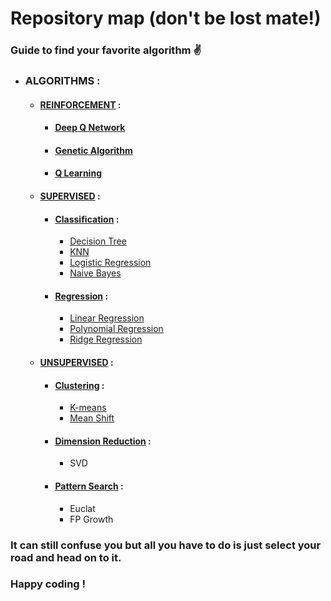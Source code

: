 # Repository map (don't be lost mate!)
### Guide to find your favorite algorithm ✌️

- ### ALGORITHMS :
    - #### [REINFORCEMENT](https://github.com/mardavsj/Machine-Learning-Algorithms/tree/main/Algorithms/Reinforcement) :
        - #### [Deep Q Network](https://github.com/mardavsj/Machine-Learning-Algorithms/tree/main/Algorithms/Reinforcement/Deep%20Q%20Network)
        - #### [Genetic Algorithm](https://github.com/mardavsj/Machine-Learning-Algorithms/tree/main/Algorithms/Reinforcement/Genetic%20Algorithm)
        - #### [Q Learning](https://github.com/mardavsj/Machine-Learning-Algorithms/tree/main/Algorithms/Reinforcement/Q%20Learning)
    - #### [SUPERVISED](https://github.com/mardavsj/Machine-Learning-Algorithms/tree/main/Algorithms/Supervised) :
        - #### [Classification](https://github.com/mardavsj/Machine-Learning-Algorithms/tree/main/Algorithms/Supervised/Classification) :
            - [Decision Tree](https://github.com/mardavsj/Machine-Learning-Algorithms/tree/main/Algorithms/Supervised/Classification/Decision%20Tree) 
            - [KNN](https://github.com/mardavsj/Machine-Learning-Algorithms/tree/main/Algorithms/Supervised/Classification/KNN)
            - [Logistic Regression](https://github.com/mardavsj/Machine-Learning-Algorithms/tree/main/Algorithms/Supervised/Classification/Logistic%20Regression)
            - [Naive Bayes](https://github.com/mardavsj/Machine-Learning-Algorithms/tree/main/Algorithms/Supervised/Classification/Naive%20Bayes)
        - #### [Regression](https://github.com/mardavsj/Machine-Learning-Algorithms/tree/main/Algorithms/Supervised/Regression) :
            - [Linear Regression](https://github.com/mardavsj/Machine-Learning-Algorithms/tree/main/Algorithms/Supervised/Regression/Linear%20Regression)
            - [Polynomial Regression](https://github.com/mardavsj/Machine-Learning-Algorithms/tree/main/Algorithms/Supervised/Regression/Polynomial%20Regression)
            - [Ridge Regression](https://github.com/mardavsj/Machine-Learning-Algorithms/tree/main/Algorithms/Supervised/Regression/Ridge%20Regression)
    - #### [UNSUPERVISED](https://github.com/mardavsj/Machine-Learning-Algorithms/tree/main/Algorithms/Unsupervised) :
        - #### [Clustering](https://github.com/mardavsj/Machine-Learning-Algorithms/tree/main/Algorithms/Unsupervised/Clustering) :
            - [K-means](https://github.com/mardavsj/Machine-Learning-Algorithms/tree/main/Algorithms/Unsupervised/Clustering/K-means)
            - [Mean Shift](https://github.com/mardavsj/Machine-Learning-Algorithms/tree/main/Algorithms/Unsupervised/Clustering/Mean%20Shift) 
        - #### [Dimension Reduction](https://github.com/mardavsj/Machine-Learning-Algorithms/tree/main/Algorithms/Unsupervised/Dimension%20Reduction) :
            - SVD
        - #### [Pattern Search](https://github.com/mardavsj/Machine-Learning-Algorithms/tree/main/Algorithms/Unsupervised/Pattern%20Search) :
            - Euclat
            - FP Growth


### It can still confuse you but all you have to do is just select your road and head on to it. 

### Happy coding !
